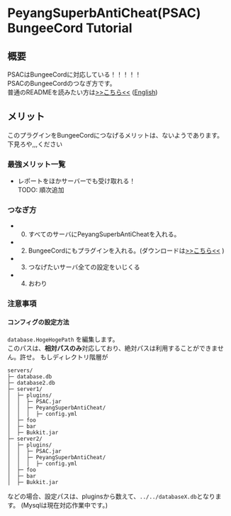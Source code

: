 # PeyangSuperbAntiCheat(PSAC) BungeeCord Tutorial

## 概要

PSACはBungeeCordに対応している！！！！！  
PSACのBungeeCordのつなぎ方です。  
普通のREADMEを読みたい方は[>>こちら<<](https://github.com/peyang-Celeron/PeyangSuperbAntiCheat/blob/master/docs/README-ja.md) \([English](https://github.com/peyang-Celeron/PeyangSuperbAntiCheat/blob/master/docs/README-en.md)\)

## メリット
このプラグインをBungeeCordにつなげるメリットは、ないようであります。  
下見ろや,,,ください  

### 最強メリット一覧
+ レポートをほかサーバーでも受け取れる！  
TODO: 順次追加

### つなぎ方
+ 0. すべてのサーバにPeyangSuperbAntiCheatを入れる。  
+ 2. BungeeCordにもプラグインを入れる。\(ダウンロードは[>>こちら<<](https://github.com/peyang-Celeron/PeyangSuperbAntiCheat/releases) \)
+ 3. つなげたいサーバ全ての設定をいじくる
+ 4. おわり


### 注意事項
#### コンフィグの設定方法
`database.HogeHogePath` を編集します。  
このパスは、**相対パスのみ**対応しており、絶対パスは利用することができません。許せ。
もしディレクトリ階層が
```
servers/
├─ database.db
├─ database2.db
├─ server1/
│  ├─ plugins/
│  │  ├─ PSAC.jar
│  │  ├─ PeyangSuperbAntiCheat/
│  │  │  ├─ config.yml
│  ├─ foo
│  ├─ bar
│  ├─ Bukkit.jar
├─ server2/
│  ├─ plugins/
│  │  ├─ PSAC.jar
│  │  ├─ PeyangSuperbAntiCheat/
│  │  │  ├─ config.yml
│  ├─ foo
│  ├─ bar
│  ├─ Bukkit.jar
```
などの場合、設定パスは、pluginsから数えて、`../../databaseX.db`となります。
\(Mysqlは現在対応作業中です。\)